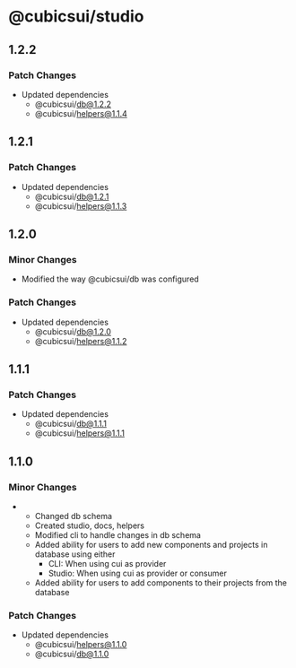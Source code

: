 # @cubicsui/studio

## 1.2.2

### Patch Changes

- Updated dependencies
  - @cubicsui/db@1.2.2
  - @cubicsui/helpers@1.1.4

## 1.2.1

### Patch Changes

- Updated dependencies
  - @cubicsui/db@1.2.1
  - @cubicsui/helpers@1.1.3

## 1.2.0

### Minor Changes

- Modified the way @cubicsui/db was configured

### Patch Changes

- Updated dependencies
  - @cubicsui/db@1.2.0
  - @cubicsui/helpers@1.1.2

## 1.1.1

### Patch Changes

- Updated dependencies
  - @cubicsui/db@1.1.1
  - @cubicsui/helpers@1.1.1

## 1.1.0

### Minor Changes

- - Changed db schema
  - Created studio, docs, helpers
  - Modified cli to handle changes in db schema
  - Added ability for users to add new components and projects in database using either
    - CLI: When using cui as provider
    - Studio: When using cui as provider or consumer
  - Added ability for users to add components to their projects from the database

### Patch Changes

- Updated dependencies
  - @cubicsui/helpers@1.1.0
  - @cubicsui/db@1.1.0

